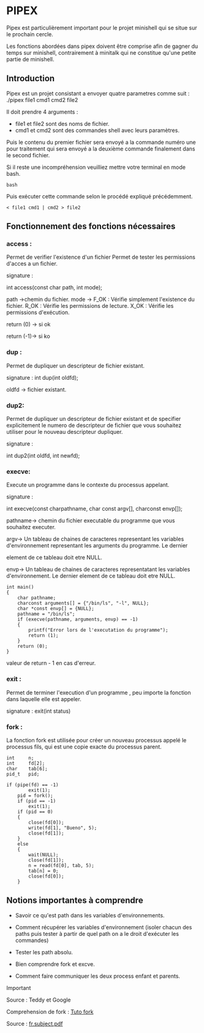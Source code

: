 # PIPEX 

Pipex est particulièrement important pour le projet minishell qui se situe sur le prochain cercle.

Les fonctions abordées dans pipex doivent être comprise afin de gagner du temps sur minishell, contrairement à minitalk qui ne constitue qu'une petite partie de minishell.

## Introduction

Pipex est un projet consistant a envoyer quatre parametres comme suit :
    ./pipex file1 cmd1 cmd2 file2
    
Il doit prendre 4 arguments :
- file1 et file2 sont des noms de fichier.
- cmd1 et cmd2 sont des commandes shell avec leurs paramètres.
    
Puis le contenu du premier fichier sera envoyé a la commande numéro une pour traitement qui sera envoyé a la deuxième commande finalement dans le second fichier.

Si il reste une incompréhension veuilliez mettre votre terminal en mode bash.
```
bash
```
Puis exécuter cette commande selon le procédé expliqué précédemment.
```
< file1 cmd1 | cmd2 > file2
```

## Fonctionnement des fonctions nécessaires

### access :

Permet de verifier  l'existence d'un fichier
Permet de tester les permissions d'acces a un fichier.

signature : 

int access(const char path, int mode);

path ->chemin du fichier.
mode -> F_OK : Vérifie simplement l'existence du fichier.
               R_OK : Vérifie les permissions de lecture.
               X_OK : Vérifie les permissions d'exécution.

return (0) -> si ok

return (-1)-> si ko 

### dup :

Permet de dupliquer un descripteur de fichier existant.

signature : 
int dup(int oldfd);

oldfd -> fichier existant.

### dup2: 

Permet de dupliquer un descripteur de fichier existant
et de specifier explicitement le numero de descripteur de fichier que vous souhaitez utiliser 
pour le nouveau descripteur dupliquer. 

signature : 

int dup2(int oldfd, int newfd);

### execve:

Execute un programme dans le contexte du processus appelant.

signature : 

int execve(const charpathname, char const argv[], charconst envp[]);

pathname-> chemin du fichier executable du programme que vous souhaitez executer. 

argv-> Un tableau de chaines de caracteres representant les variables d'environnement representant les arguments du programme. Le dernier 

element de ce tableau doit etre NULL. 

envp-> Un tableau de chaines de caracteres representatant les variables d'environnement. Le dernier element de ce tableau doit etre NULL. 

```
int main()
{
	char pathname;
	charconst arguments[] = {"/bin/ls", "-l", NULL};
	char *const envp[] = {NULL};
	pathname = "/bin/ls";
	if (execve(pathname, arguments, envp) == -1)
	{
		printf("Error lors de l'executation du programme");
		return (1);
	}
	return (0);
}
```

valeur de return - 1 en cas d'erreur.

### exit : 

Permet de terminer l'execution d'un programme , peu importe la fonction dans laquelle elle est appeler.

signature :
exit(int status) 

### fork : 

La fonction fork est utilisée pour créer un nouveau processus appelé le processus fils, qui est une copie exacte du processus parent.

```
int		n;
int		fd[2];
char	tab[6];
pid_t	pid;

if (pipe(fd) == -1)
		exit(1);
	pid = fork();
	if (pid == -1)
		exit(1);
	if (pid == 0)
	{
		close(fd[0]);
		write(fd[1], "Bueno", 5);
		close(fd[1]);
	}
	else
	{
		wait(NULL);
		close(fd[1]);
		n = read(fd[0], tab, 5);
		tab[n] = 0;
		close(fd[0]);
	}
```

## Notions importantes à comprendre

- Savoir ce qu'est path dans les variables d'environnements.

- Comment récupérer les variables d'environnement (isoler chacun des paths puis tester à partir de quel path on a le droit d'exécuter les commandes)

- Tester les path absolu.

- Bien comprendre fork et excve.

- Comment faire communiquer les deux process enfant et parents.

> [!IMPORTANT]
> Source : Teddy et Google
>
> Comprehension de fork : [Tuto fork](https://www.youtube.com/watch?v=cex9XrZCU14&ab_channel=CodeVault)
> 
> Source : [fr.subject.pdf](https://github.com/Romain-ItAllDepends/Tronc-commun/blob/main/PIPEX/fr.subject.pdf)

